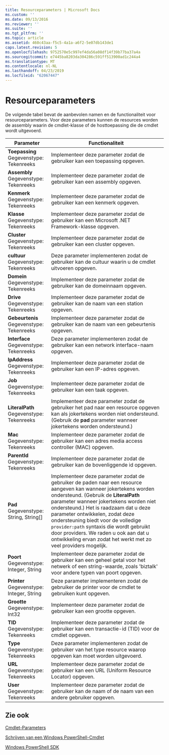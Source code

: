```yaml
---
title: Resourceparameters | Microsoft Docs
ms.custom: ''
ms.date: 09/13/2016
ms.reviewer: ''
ms.suite: ''
ms.tgt_pltfrm: ''
ms.topic: article
ms.assetid: 460c43aa-f5c5-4a1a-a6f2-5e07db143de1
caps.latest.revision: 5
ms.openlocfilehash: 9752570e5c997ef4da56a08df14f39b77ba37a4a
ms.sourcegitcommit: e7445ba8203da304286c591ff513900ad1c244a4
ms.translationtype: MT
ms.contentlocale: nl-NL
ms.lasthandoff: 04/23/2019
ms.locfileid: "62067447"
---
```

# <a name="resource-parameters"></a>Resourceparameters

De volgende tabel bevat de aanbevolen namen en de functionaliteit voor resourceparameters. Voor deze parameters kunnen de resources worden de assembly waarin de cmdlet-klasse of de hosttoepassing die de cmdlet wordt uitgevoerd.

|Parameter|Functionaliteit|
|---|---|
|**Toepassing**<br>Gegevenstype: Tekenreeks|Implementeer deze parameter zodat de gebruiker kan een toepassing opgeven.|
|**Assembly**<br>Gegevenstype: Tekenreeks|Implementeer deze parameter zodat de gebruiker kan een assembly opgeven.|
|**Kenmerk**<br>Gegevenstype: Tekenreeks|Implementeer deze parameter zodat de gebruiker kan een kenmerk opgeven.|
|**Klasse**<br>Gegevenstype: Tekenreeks|Implementeer deze parameter zodat de gebruiker kan een Microsoft .NET Framework-klasse opgeven.|
|**Cluster**<br>Gegevenstype: Tekenreeks|Implementeer deze parameter zodat de gebruiker kan een cluster opgeven.|
|**cultuur**<br>Gegevenstype: Tekenreeks|Deze parameter implementeren zodat de gebruiker kan de cultuur waarin u de cmdlet uitvoeren opgeven.|
|**Domein**<br>Gegevenstype: Tekenreeks|Implementeer deze parameter zodat de gebruiker kan de domeinnaam opgeven.|
|**Drive**<br>Gegevenstype: Tekenreeks|Implementeer deze parameter zodat de gebruiker kan de naam van een station opgeven.|
|**Gebeurtenis**<br>Gegevenstype: Tekenreeks|Implementeer deze parameter zodat de gebruiker kan de naam van een gebeurtenis opgeven.|
|**Interface**<br>Gegevenstype: Tekenreeks|Deze parameter implementeren zodat de gebruiker kan een network interface-naam opgeven.|
|**IpAddress**<br>Gegevenstype: Tekenreeks|Implementeer deze parameter zodat de gebruiker kan een IP-adres opgeven.|
|**Job**<br>Gegevenstype: Tekenreeks|Implementeer deze parameter zodat de gebruiker kan een taak opgeven.|
|**LiteralPath**<br>Gegevenstype: Tekenreeks|Implementeer deze parameter zodat de gebruiker het pad naar een resource opgeven kan als jokertekens worden niet ondersteund. (Gebruik de **pad** parameter wanneer jokertekens worden ondersteund.)|
|**Mac**<br>Gegevenstype: Tekenreeks|Implementeer deze parameter zodat de gebruiker kan een adres media access controller (MAC) opgeven.|
|**ParentId**<br>Gegevenstype: Tekenreeks|Implementeer deze parameter zodat de gebruiker kan de bovenliggende id opgeven.|
|**Pad**<br>Gegevenstype: String, String[]|Implementeer deze parameter zodat de gebruiker de paden naar een resource aangeven kan wanneer jokertekens worden ondersteund. (Gebruik de **LiteralPath** parameter wanneer jokertekens worden niet ondersteund.) Het is raadzaam dat u deze parameter ontwikkelen, zodat deze ondersteuning biedt voor de volledige `provider:path` syntaxis die wordt gebruikt door providers. We raden u ook aan dat u ontwikkeling ervan zodat het werkt met zo veel providers mogelijk.|
|**Poort**<br>Gegevenstype: Integer, String|Implementeer deze parameter zodat de gebruiker kan een geheel getal voor het netwerk of een string-waarde, zoals 'biztalk' voor andere typen van poort opgeven.|
|**Printer**<br>Gegevenstype: Integer, String|Deze parameter implementeren zodat de gebruiker de printer voor de cmdlet te gebruiken kunt opgeven.|
|**Grootte**<br>Gegevenstype: Int32|Implementeer deze parameter zodat de gebruiker kan een grootte opgeven.|
|**TID**<br>Gegevenstype: Tekenreeks|Implementeer deze parameter zodat de gebruiker kan een transactie-id (TID) voor de cmdlet opgeven.|
|**Type**<br>Gegevenstype: Tekenreeks|Deze parameter implementeren zodat de gebruiker van het type resource waarop opgeven kan moet worden uitgevoerd.|
|**URL**<br>Gegevenstype: Tekenreeks|Implementeer deze parameter zodat de gebruiker kan een URL (Uniform Resource Locator) opgeven.|
|**User**<br>Gegevenstype: Tekenreeks|Implementeer deze parameter zodat de gebruiker kan de naam of de naam van een andere gebruiker opgeven.|

## <a name="see-also"></a>Zie ook

[Cmdlet-Parameters](./cmdlet-parameters.md)

[Schrijven van een Windows PowerShell-Cmdlet](./writing-a-windows-powershell-cmdlet.md)

[Windows PowerShell SDK](../windows-powershell-reference.md)
